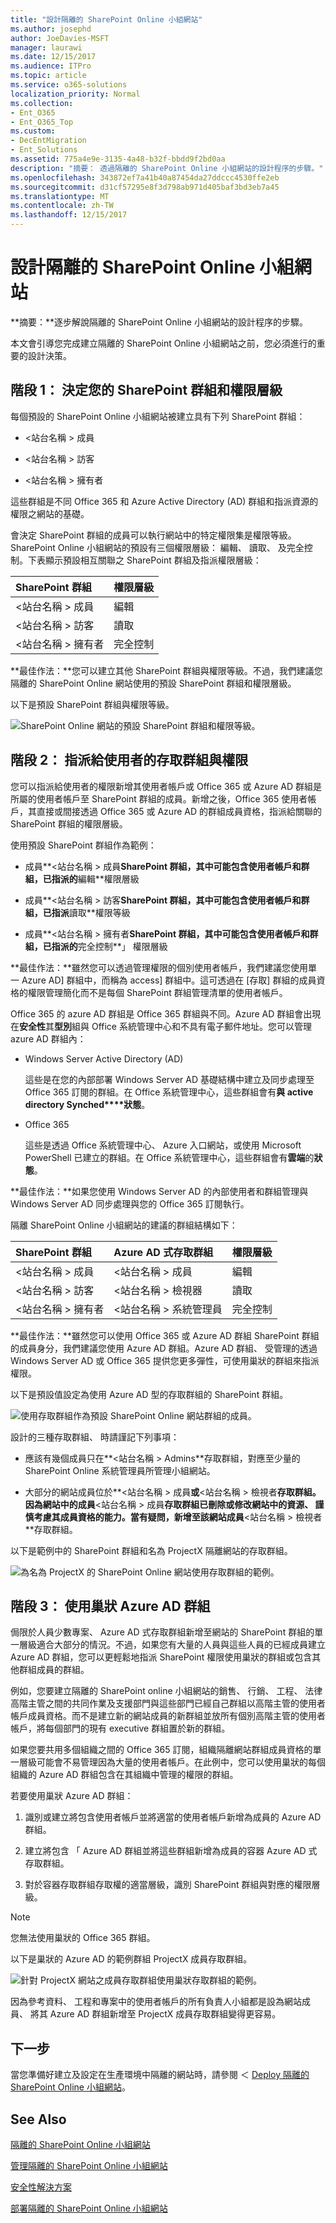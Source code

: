 ```yaml
---
title: "設計隔離的 SharePoint Online 小組網站"
ms.author: josephd
author: JoeDavies-MSFT
manager: laurawi
ms.date: 12/15/2017
ms.audience: ITPro
ms.topic: article
ms.service: o365-solutions
localization_priority: Normal
ms.collection:
- Ent_O365
- Ent_O365_Top
ms.custom:
- DecEntMigration
- Ent_Solutions
ms.assetid: 775a4e9e-3135-4a48-b32f-bbdd9f2bd0aa
description: "摘要： 透過隔離的 SharePoint Online 小組網站的設計程序的步驟。"
ms.openlocfilehash: 343872ef7a41b40a87454da27ddccc4530ffe2eb
ms.sourcegitcommit: d31cf57295e8f3d798ab971d405baf3bd3eb7a45
ms.translationtype: MT
ms.contentlocale: zh-TW
ms.lasthandoff: 12/15/2017
---
```

# <a name="design-an-isolated-sharepoint-online-team-site"></a>設計隔離的 SharePoint Online 小組網站

 **摘要：**逐步解說隔離的 SharePoint Online 小組網站的設計程序的步驟。
  
本文會引導您完成建立隔離的 SharePoint Online 小組網站之前，您必須進行的重要的設計決策。
  
## <a name="phase-1-determine-your-sharepoint-groups-and-permission-levels"></a>階段 1： 決定您的 SharePoint 群組和權限層級

每個預設的 SharePoint Online 小組網站被建立具有下列 SharePoint 群組：
  
- \<站台名稱 > 成員
    
- \<站台名稱 > 訪客
    
- \<站台名稱 > 擁有者
    
這些群組是不同 Office 365 和 Azure Active Directory (AD) 群組和指派資源的權限之網站的基礎。
  
會決定 SharePoint 群組的成員可以執行網站中的特定權限集是權限等級。SharePoint Online 小組網站的預設有三個權限層級： 編輯、 讀取、 及完全控制。下表顯示預設相互關聯之 SharePoint 群組及指派權限層級：
  
|**SharePoint 群組**|**權限層級**|
|:-----|:-----|
|\<站台名稱 > 成員  <br/> |編輯  <br/> |
|\<站台名稱 > 訪客  <br/> |讀取  <br/> |
|\<站台名稱 > 擁有者  <br/> |完全控制  <br/> |
   
 **最佳作法：**您可以建立其他 SharePoint 群組與權限等級。不過，我們建議您隔離的 SharePoint Online 網站使用的預設 SharePoint 群組和權限層級。
  
以下是預設 SharePoint 群組與權限等級。
  
![SharePoint Online 網站的預設 SharePoint 群組和權限等級。](images/3f892ab4-6479-42f0-a505-1ba0ef94b9c6.png)
  
## <a name="phase-2-assign-permissions-to-users-with-access-groups"></a>階段 2： 指派給使用者的存取群組與權限

您可以指派給使用者的權限新增其使用者帳戶或 Office 365 或 Azure AD 群組是所屬的使用者帳戶至 SharePoint 群組的成員。新增之後，Office 365 使用者帳戶，其直接或間接透過 Office 365 或 Azure AD 的群組成員資格，指派給關聯的 SharePoint 群組的權限層級。
  
使用預設 SharePoint 群組作為範例：
  
- 成員**\<站台名稱 > 成員**SharePoint 群組，其中可能包含使用者帳戶和群組，已指派的**編輯**權限層級
    
- 成員**\<站台名稱 > 訪客**SharePoint 群組，其中可能包含使用者帳戶和群組，已指派**讀取**權限等級
    
- 成員**\<站台名稱 > 擁有者**SharePoint 群組，其中可能包含使用者帳戶和群組，已指派的**完全控制**」 權限層級
    
 **最佳作法：**雖然您可以透過管理權限的個別使用者帳戶，我們建議您使用單一 Azure AD] 群組中，而稱為 access] 群組中。這可透過在 [存取] 群組的成員資格的權限管理簡化而不是每個 SharePoint 群組管理清單的使用者帳戶。
  
Office 365 的 azure AD 群組是 Office 365 群組與不同。Azure AD 群組會出現在**安全性**其**型別**組與 Office 系統管理中心和不具有電子郵件地址。您可以管理 azure AD 群組內：
  
- Windows Server Active Directory (AD)
    
    這些是在您的內部部署 Windows Server AD 基礎結構中建立及同步處理至 Office 365 訂閱的群組。在 Office 系統管理中心，這些群組會有**與 active directory Synched****狀態**。
    
- Office 365
    
    這些是透過 Office 系統管理中心、 Azure 入口網站，或使用 Microsoft PowerShell 已建立的群組。在 Office 系統管理中心，這些群組會有**雲端**的**狀態**。
    
 **最佳作法：**如果您使用 Windows Server AD 的內部使用者和群組管理與 Windows Server AD 同步處理與您的 Office 365 訂閱執行。
  
隔離 SharePoint Online 小組網站的建議的群組結構如下：
  
|**SharePoint 群組**|**Azure AD 式存取群組**|**權限層級**|
|:-----|:-----|:-----|
|\<站台名稱 > 成員  <br/> |\<站台名稱 > 成員  <br/> |編輯  <br/> |
|\<站台名稱 > 訪客  <br/> |\<站台名稱 > 檢視器  <br/> |讀取  <br/> |
|\<站台名稱 > 擁有者  <br/> |\<站台名稱 > 系統管理員  <br/> |完全控制  <br/> |
   
 **最佳作法：**雖然您可以使用 Office 365 或 Azure AD 群組 SharePoint 群組的成員身分，我們建議您使用 Azure AD 群組。Azure AD 群組、 受管理的透過 Windows Server AD 或 Office 365 提供您更多彈性，可使用巢狀的群組來指派權限。
  
以下是預設值設定為使用 Azure AD 型的存取群組的 SharePoint 群組。
  
![使用存取群組作為預設 SharePoint Online 網站群組的成員。](images/50a76328-ae69-483e-9029-ac4e7357b5ef.png)
  
設計的三種存取群組、 時請謹記下列事項：
  
- 應該有幾個成員只在**\<站台名稱 > Admins**存取群組，對應至少量的 SharePoint Online 系統管理員所管理小組網站。
    
- 大部分的網站成員位於**\<站台名稱 > 成員**或**\<站台名稱 > 檢視者**存取群組。因為網站中的成員**\<站台名稱 > 成員**存取群組已刪除或修改網站中的資源、 謹慎考慮其成員資格的能力。當有疑問，新增至該網站成員**\<站台名稱 > 檢視者**存取群組。
    
以下是範例中的 SharePoint 群組和名為 ProjectX 隔離網站的存取群組。
  
![為名為 ProjectX 的 SharePoint Online 網站使用存取群組的範例。](images/13afe542-9ffd-4671-9f48-210a0e2a502a.png)
  
## <a name="phase-3-use-nested-azure-ad-groups"></a>階段 3： 使用巢狀 Azure AD 群組

侷限於人員少數專案、 Azure AD 式存取群組新增至網站的 SharePoint 群組的單一層級適合大部分的情況。不過，如果您有大量的人員與這些人員的已經成員建立 Azure AD 群組，您可以更輕鬆地指派 SharePoint 權限使用巢狀的群組或包含其他群組成員的群組。
  
例如，您要建立隔離的 SharePoint online 小組網站的銷售、 行銷、 工程、 法律高階主管之間的共同作業及支援部門與這些部門已經自己群組以高階主管的使用者帳戶成員資格。而不是建立新的網站成員的新群組並放所有個別高階主管的使用者帳戶，將每個部門的現有 executive 群組置於新的群組。
  
 如果您要共用多個組織之間的 Office 365 訂閱，組織隔離網站群組成員資格的單一層級可能會不易管理因為大量的使用者帳戶。在此例中，您可以使用巢狀的每個組織的 Azure AD 群組包含在其組織中管理的權限的群組。
  
若要使用巢狀 Azure AD 群組：
  
1. 識別或建立將包含使用者帳戶並將適當的使用者帳戶新增為成員的 Azure AD 群組。
    
2. 建立將包含 「 Azure AD 群組並將這些群組新增為成員的容器 Azure AD 式存取群組。
    
3.  對於容器存取群組存取權的適當層級，識別 SharePoint 群組與對應的權限層級。
    
> [!NOTE]
> 您無法使用巢狀的 Office 365 群組。 
  
以下是巢狀的 Azure AD 的範例群組 ProjectX 成員存取群組。
  
![針對 ProjectX 網站之成員存取群組使用巢狀存取群組的範例。](images/2abca710-bf9e-4ce8-9bcd-a8e128264fb1.png)
  
因為參考資料、 工程和專案中的使用者帳戶的所有負責人小組都是設為網站成員、 將其 Azure AD 群組新增至 ProjectX 成員存取群組變得更容易。
  
## <a name="next-step"></a>下一步

當您準備好建立及設定在生產環境中隔離的網站時，請參閱 ＜ [Deploy 隔離的 SharePoint Online 小組網站](deploy-an-isolated-sharepoint-online-team-site.md)。
  
## <a name="see-also"></a>See Also

[隔離的 SharePoint Online 小組網站](isolated-sharepoint-online-team-sites.md)
  
[管理隔離的 SharePoint Online 小組網站](manage-an-isolated-sharepoint-online-team-site.md)
  
[安全性解決方案](security-solutions.md)

[部署隔離的 SharePoint Online 小組網站](deploy-an-isolated-sharepoint-online-team-site.md)



